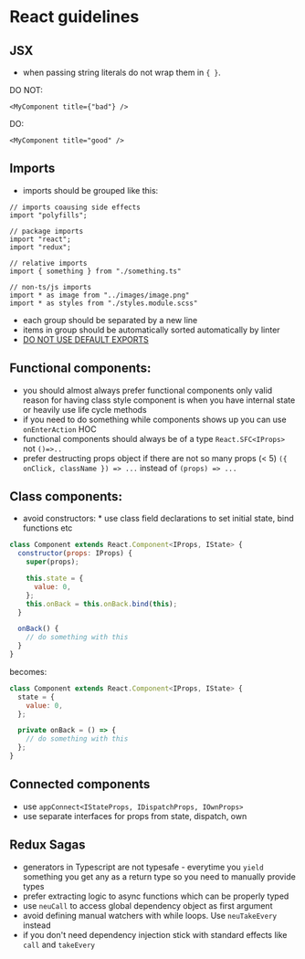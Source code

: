 # React guidelines

## JSX

* when passing string literals do not wrap them in `{ }`.

DO NOT:

```
<MyComponent title={"bad"} />
```

DO:

```
<MyComponent title="good" />
```

## Imports

* imports should be grouped like this:

```
// imports coausing side effects
import "polyfills";

// package imports
import "react";
import "redux";

// relative imports
import { something } from "./something.ts"

// non-ts/js imports
import * as image from "../images/image.png"
import * as styles from "./styles.module.scss"
```

* each group should be separated by a new line
* items in group should be automatically sorted automatically by linter
* [DO NOT USE DEFAULT EXPORTS](https://blog.neufund.org/why-we-have-banned-default-exports-and-you-should-do-the-same-d51fdc2cf2ad)

## Functional components:

* you should almost always prefer functional components only valid reason for having class style
  component is when you have internal state or heavily use life cycle methods
* if you need to do something while components shows up you can use `onEnterAction` HOC
* functional components should always be of a type `React.SFC<IProps>` not `()=>..`
* prefer destructing props object if there are not so many props (< 5)
  `({ onClick, className }) => ...` instead of `(props) => ...`

## Class components:

* avoid constructors: \* use class field declarations to set initial state, bind functions etc

```javascript
class Component extends React.Component<IProps, IState> {
  constructor(props: IProps) {
    super(props);

    this.state = {
      value: 0,
    };
    this.onBack = this.onBack.bind(this);
  }

  onBack() {
    // do something with this
  }
}
```

becomes:

```javascript
class Component extends React.Component<IProps, IState> {
  state = {
    value: 0,
  };

  private onBack = () => {
    // do something with this
  };
}
```

## Connected components

* use `appConnect<IStateProps, IDispatchProps, IOwnProps>`
* use separate interfaces for props from state, dispatch, own

## Redux Sagas

* generators in Typescript are not typesafe - everytime you `yield` something you get any as a
  return type so you need to manually provide types
* prefer extracting logic to async functions which can be properly typed
* use `neuCall` to access global dependency object as first argument
* avoid defining manual watchers with while loops. Use `neuTakeEvery` instead
* if you don't need dependency injection stick with standard effects like `call` and `takeEvery`
